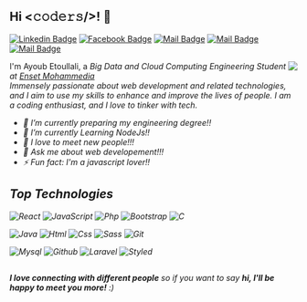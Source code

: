 ## Hi <𝚌𝚘𝚍𝚎𝚛𝚜/>! 👋

<p align='center'>
  
  [![Linkedin Badge](https://img.shields.io/badge/-ayoub.etoullali-0e76a8?style=flat&labelColor=0e76a8&logo=linkedin&logoColor=white)](https://www.linkedin.com/in/ayoub-etoullali/)   [![Facebook Badge](https://img.shields.io/badge/-ayoub.etoullali-0e76a8?style=flat&labelColor=0055FF&logo=facebook&logoColor=white)](https://www.linkedin.com/in/ayoub.etoullali2020/) [![Mail Badge](https://img.shields.io/badge/-@ayoub.etoullali-e84393?style=flat&labelColor=e84393&logo=instagram&logoColor=white)](https://www.facebook.com/ayoub_etoullali) [![Mail Badge](https://img.shields.io/badge/-ayoub.etoullali-c0392b?style=flat&labelColor=45A7E1&logo=twitter&logoColor=white)](https://twitter.com/AEtoullali) [![Mail Badge](https://img.shields.io/badge/-ayoub.etoullali-c0392b?style=flat&labelColor=F21B0C&logo=gmail&logoColor=white)](ayoub.etoullali2002@gmail.com)
</p>

<img align="right" src="https://media3.giphy.com/media/SWoSkN6DxTszqIKEqv/giphy.gif?cid=ecf05e47hdfkq1r2galv27743y9m1l2h1l3suy4h78xnuon1&rid=giphy.gif&ct=g" />


I'm Ayoub Etoullali, a <em>Big Data and Cloud Computing Engineering Student at <a href="https://www.enset-media.ac.ma/">Enset Mohammedia</a><br/>
Immensely passionate about web development and related technologies,
and I aim to use my skills to enhance and improve the lives of people.
I am a coding enthusiast, and I love to tinker with tech.

- 🔭 I’m currently preparing my engineering degree!!
- 🌱 I’m currently Learning NodeJs!! 
- 👯 I love to meet new people!!!
- 💬 Ask me about web developement!!!
- ⚡ Fun fact: I'm a javascript lover!!


## Top Technologies
![React](https://img.shields.io/badge/-React-black?style=flat-square&logo=react)
![JavaScript](https://img.shields.io/badge/-JavaScript-black?style=flat-square&logo=javascript)
![Php](https://img.shields.io/badge/-php-black?style=flat-square&logo=php)
![Bootstrap](https://img.shields.io/badge/-bootstrap-black?style=flat-square&logo=bootstrap)
![C](https://img.shields.io/badge/-c-black?style=flat-square&logo=c)

![Java](https://img.shields.io/badge/-java-black?style=flat-square&logo=java)
![Html](https://img.shields.io/badge/-html-black?style=flat-square&logo=html5)
![Css](https://img.shields.io/badge/-css-black?style=flat-square&logo=css3)
![Sass](https://img.shields.io/badge/-sass-black?style=flat-square&logo=sass)
![Git](https://img.shields.io/badge/-git-black?style=flat-square&logo=git)

![Mysql](https://img.shields.io/badge/-mysql-black?style=flat-square&logo=mysql)
![Github](https://img.shields.io/badge/-github-black?style=flat-square&logo=github)
![Laravel](https://img.shields.io/badge/-laravel-black?style=flat-square&logo=laravel)
![Styled](https://img.shields.io/badge/-styledComponents-black?style=flat-square&logo=styledComponents)
  
  
 ##
  <em><b>I love connecting with different people</b> so if you want to say <b>hi, I'll be happy to meet you more!</b> :)</em>




